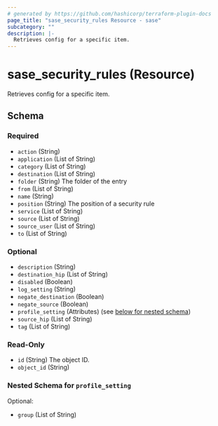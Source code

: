 ```yaml
---
# generated by https://github.com/hashicorp/terraform-plugin-docs
page_title: "sase_security_rules Resource - sase"
subcategory: ""
description: |-
  Retrieves config for a specific item.
---
```


# sase_security_rules (Resource)

Retrieves config for a specific item.



<!-- schema generated by tfplugindocs -->
## Schema

### Required

- `action` (String)
- `application` (List of String)
- `category` (List of String)
- `destination` (List of String)
- `folder` (String) The folder of the entry
- `from` (List of String)
- `name` (String)
- `position` (String) The position of a security rule
- `service` (List of String)
- `source` (List of String)
- `source_user` (List of String)
- `to` (List of String)

### Optional

- `description` (String)
- `destination_hip` (List of String)
- `disabled` (Boolean)
- `log_setting` (String)
- `negate_destination` (Boolean)
- `negate_source` (Boolean)
- `profile_setting` (Attributes) (see [below for nested schema](#nestedatt--profile_setting))
- `source_hip` (List of String)
- `tag` (List of String)

### Read-Only

- `id` (String) The object ID.
- `object_id` (String)

<a id="nestedatt--profile_setting"></a>
### Nested Schema for `profile_setting`

Optional:

- `group` (List of String)


